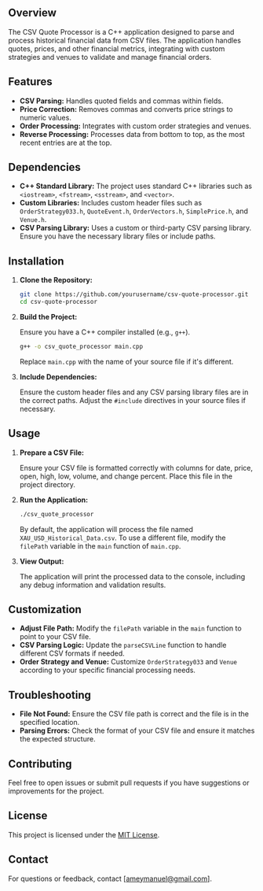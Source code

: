 ## Overview

The CSV Quote Processor is a C++ application designed to parse and process historical financial data from CSV files. The application handles quotes, prices, and other financial metrics, integrating with custom strategies and venues to validate and manage financial orders.

## Features

- **CSV Parsing:** Handles quoted fields and commas within fields.
- **Price Correction:** Removes commas and converts price strings to numeric values.
- **Order Processing:** Integrates with custom order strategies and venues.
- **Reverse Processing:** Processes data from bottom to top, as the most recent entries are at the top.

## Dependencies

- **C++ Standard Library:** The project uses standard C++ libraries such as `<iostream>`, `<fstream>`, `<sstream>`, and `<vector>`.
- **Custom Libraries:** Includes custom header files such as `OrderStrategy033.h`, `QuoteEvent.h`, `OrderVectors.h`, `SimplePrice.h`, and `Venue.h`.
- **CSV Parsing Library:** Uses a custom or third-party CSV parsing library. Ensure you have the necessary library files or include paths.

## Installation

1. **Clone the Repository:**

   ```bash
   git clone https://github.com/yourusername/csv-quote-processor.git
   cd csv-quote-processor
   ```

2. **Build the Project:**

   Ensure you have a C++ compiler installed (e.g., `g++`).

   ```bash
   g++ -o csv_quote_processor main.cpp
   ```

   Replace `main.cpp` with the name of your source file if it's different.

3. **Include Dependencies:**

   Ensure the custom header files and any CSV parsing library files are in the correct paths. Adjust the `#include` directives in your source files if necessary.

## Usage

1. **Prepare a CSV File:**

   Ensure your CSV file is formatted correctly with columns for date, price, open, high, low, volume, and change percent. Place this file in the project directory.

2. **Run the Application:**

   ```bash
   ./csv_quote_processor
   ```

   By default, the application will process the file named `XAU_USD_Historical_Data.csv`. To use a different file, modify the `filePath` variable in the `main` function of `main.cpp`.

3. **View Output:**

   The application will print the processed data to the console, including any debug information and validation results.

## Customization

- **Adjust File Path:** Modify the `filePath` variable in the `main` function to point to your CSV file.
- **CSV Parsing Logic:** Update the `parseCSVLine` function to handle different CSV formats if needed.
- **Order Strategy and Venue:** Customize `OrderStrategy033` and `Venue` according to your specific financial processing needs.

## Troubleshooting

- **File Not Found:** Ensure the CSV file path is correct and the file is in the specified location.
- **Parsing Errors:** Check the format of your CSV file and ensure it matches the expected structure.

## Contributing

Feel free to open issues or submit pull requests if you have suggestions or improvements for the project.

## License

This project is licensed under the [MIT License](LICENSE).

## Contact

For questions or feedback, contact [ameymanuel@gmail.com].